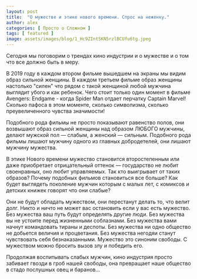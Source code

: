 ```yaml
---
layout: post
title:  "О мужестве и этике нового времени. Спрос на неженку."
author: alex
categories: [ Просто о Сложном ]
tags: [ featured ]
image: assets/images/blog/1_Hc9ZIntSKN5rzlBCUfu6tg.jpeg
---
```


Сегодня мы поговорим о трендах кино индустрии и о мужестве и о том что все должно быть в меру.

В 2019 году в каждом втором фильме вышедшем на экраны мы видим образ сильной женщины. В каждом третьем фильме образ женщины настолько "силен" что рядом с такой женщиной любой мужчина выглядит убого и как ребенок. Чего стоит только один момент в фильме Avengers: Endgame - когда Spider Man отдает перчатку Captain Marvel! Сколько пафоса в этом моменте, сколько символизма, сколько преувеличенного чувства значимости!

Подобного рода фильмы не просто показывают равенство полов, они возвышают образ сильной женщины над образом ЛЮБОГО мужчины, делают мужской пол — слабым, а женский — сильным. Подобного рода фильмы лишают мужчину одного из главных добродетелей, они лишают мужчину мужества.

В этике Нового времени мужество становится второстепенным или даже приобретает отрицательный оттенок — государство не любит своенравных, оно любит управляемых. Так кто выигрывает от таких образов? Почему подобных фильмов становиться все больше? Как будет выглядеть поколение мужчин которым с малых лет, с комиксов и детских книжек говорят что они слабые?

Они не будут обладать мужеством, они перестанут делать то, что велит долг. Никто и ничто не может вас остановить если у вас есть мужество. Без мужества ваш путь будут определять другие люди. Без мужества вы не устоите перед жизненными соблазнами. Без мужества вами начнут командовать тираны и деспоты. Без мужества ни одно общество не добьется величия и процветания. Без мужества негодяи станут чувствовать себя безнаказанными. Мужество это синоним свободы. С мужеством можно бросить вызов злу и победить его.

Продолжая воспитывать слабых мужчин, кино индустрия просто забивает гвозди в гроб нашей свободы, она превращает наше общество в стадо послушных овец и баранов...
